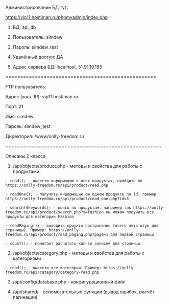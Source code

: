
Администрирование БД тут: 

https://vip11.hostiman.ru/phpmyadmin/index.php

1) БД: api_db

2) Пользователь: simdew

3) Пароль: simdew_test

4) Удалённый доступ: ДА

5) Адрес сервера БД: localhost, 51.91.19.195

===================================================

FTP пользователь:

Адрес (хост, IP): vip11.hostiman.ru

Порт: 21

Имя: simdew

Пароль: simdew_test

Директория: /www/onlly-freedom.ru

=====================================================

Описаны 2 класса; 

  1) /api/objects/product.php - методы и свойства для работы с продуктами:

    - read(); - вывести информацию о всех продуктах, пройдите по https://onlly-freedom.ru/api/product/read.php
    
    - readOne(); - получить информацию ою одном продукте по id, пример https://onlly-freedom.ru/api/product/read_one.php?id=3
    
    - search($keywords); - поиск по продуктам, например так https://onlly-freedom.ru/api/product/search.php?s=fashion мы можем получить все продукты для категории Fashion
    
    - readPaging(); - выводить проукты постранично (всего пять штук для страницы). Пример: https://onlly-freedom.ru/api/product/read_paging.php?page=1 для первой страницы
    
    - count(); - помогает расчитать кол-во записей для страницы
    
   2) /api/objects/category.php - методы и свойства для работы с категориями
 
    - read(); - вывести все категории. Пример: https://onlly-freedom.ru/api/category/category-read.php
    
    
   3) /api/config/database.php - конфигурационный файл
   
   4) /api/shared/ - вспомогательные функции (вывод ошибок, расчёт пагинации)